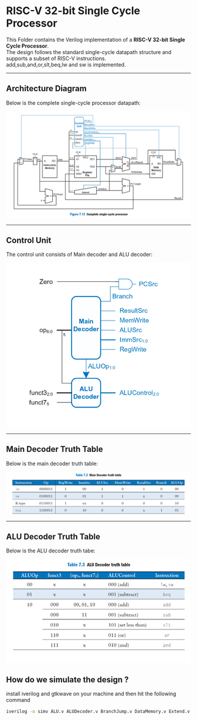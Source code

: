 # RISC-V 32-bit Single Cycle Processor

This Folder contains the Verilog implementation of a **RISC-V 32-bit Single Cycle Processor**.  
The design follows the standard single-cycle datapath structure and supports a subset of RISC-V instructions.  
add,sub,and,or,slt,beq,lw and sw is implemented.  

---



##  Architecture Diagram
Below is the complete single-cycle processor datapath:  

![Single Cycle Processor Diagram](images/complete_processor.jpeg)

---
##  Control Unit
The control unit consists of Main decoder and ALU decoder:  

![Main Decoder Truth Table](images/control_unit.jpeg)

---


##  Main Decoder Truth Table
Below is the main decoder truth table:  

![Main Decoder Truth Table](images/main_decoder_truth_table.jpeg)

---

##  ALU Decoder Truth Table
Below is the ALU decoder truth tabe:  

![Instruction Set](images/alu_decoder_truth_table.jpeg)

## How do we simulate the design ?

install iverilog and gtkwave on your machine and then hit the following command

```bash
iverilog -o simv ALU.v ALUDecoder.v BranchJump.v DataMemory.v Extend.v InstructionMemory.v MainDecoder.v PCMux.v PCPlus4.v PCPlusImm.v ProgramCounter.v RegisterFile.v SrcBMux.v testbench.v TopModule.v

